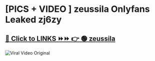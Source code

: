
 # [PICS + VIDEO ] zeussila Onlyfans Leaked zj6zy

## <h2><a href="https://clipsfans.com/zeussila&ref=git">🔗 Click to LINKS ⏩⏩ 👉 🟢 zeussila </a></h2>

<a href="https://clipsfans.com/zeussila&ref=git" rel="nofollow" data-target="animated-image.originalLink"><img src="https://i.ibb.co.com/xMMVF88/686577567.gif" alt="Viral Video Original" style="max-width: 100%; display: inline-block;" data-target="animated-image.originalImage"></a>

